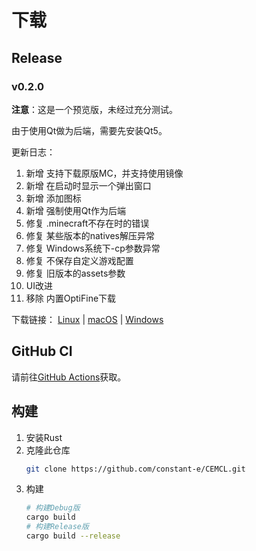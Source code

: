 # 下载

## Release
### v0.2.0
**注意**：这是一个预览版，未经过充分测试。

由于使用Qt做为后端，需要先安装Qt5。

更新日志：
1. 新增 支持下载原版MC，并支持使用镜像
2. 新增 在启动时显示一个弹出窗口
3. 新增 添加图标
4. 新增 强制使用Qt作为后端
5. 修复 .minecraft不存在时的错误
6. 修复 某些版本的natives解压异常
7. 修复 Windows系统下-cp参数异常
8. 修复 不保存自定义游戏配置
9. 修复 旧版本的assets参数
10. UI改进
11. 移除 内置OptiFine下载

下载链接：
[Linux](https://github.com/constant-e/CEMCL/releases/download/v0.2.0/cemcl-0.2.0-linux-x86_64) |
[macOS](https://github.com/constant-e/CEMCL/releases/download/v0.2.0/cemcl-0.2.0-macos-x86_64) |
[Windows](https://github.com/constant-e/CEMCL/releases/download/v0.2.0/cemcl-0.2.0-windows-x86_64.exe)

## GitHub CI
请前往[GitHub Actions](https://github.com/constant-e/CEMCL/actions)获取。

## 构建
1. 安装Rust
2. 克隆此仓库
   ```sh
   git clone https://github.com/constant-e/CEMCL.git
   ```
3. 构建
   ```sh
   # 构建Debug版
   cargo build
   # 构建Release版
   cargo build --release
   ```
